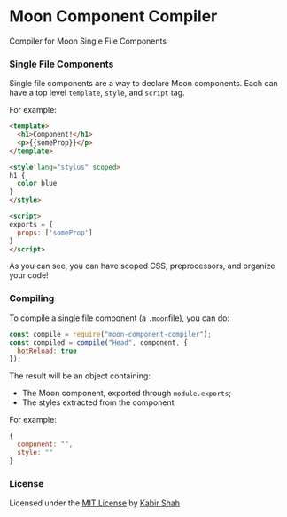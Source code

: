 # Moon Component Compiler

Compiler for Moon Single File Components

### Single File Components

Single file components are a way to declare Moon components. Each can have a top level `template`, `style`, and `script` tag.

For example:

```html
<template>
  <h1>Component!</h1>
  <p>{{someProp}}</p>
</template>

<style lang="stylus" scoped>
h1 {
  color blue
}
</style>

<script>
exports = {
  props: ['someProp']
}
</script>
```

As you can see, you can have scoped CSS, preprocessors, and organize your code!

### Compiling

To compile a single file component (a `.moon`file), you can do:

```js
const compile = require("moon-component-compiler");
const compiled = compile("Head", component, {
  hotReload: true
});
```

The result will be an object containing:

* The Moon component, exported through `module.exports`;
* The styles extracted from the component

For example:

```js
{
  component: "",
  style: ""
}
```

### License

Licensed under the [MIT License](https://kingpixil.github.io/license) by [Kabir Shah](https://kabir.ml)
